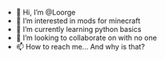 - 👋 Hi, I’m @Loorge
- 👀 I’m interested in mods for minecraft
- 🌱 I’m currently learning python basics
- 💞️ I’m looking to collaborate on with no one
- 📫 How to reach me... And why is that?

<!---
Loorge/Loorge is a ✨ special ✨ repository because its `README.md` (this file) appears on your GitHub profile.
You can click the Preview link to take a look at your changes.
--->
